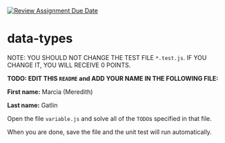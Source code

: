 [![Review Assignment Due Date](https://classroom.github.com/assets/deadline-readme-button-24ddc0f5d75046c5622901739e7c5dd533143b0c8e959d652212380cedb1ea36.svg)](https://classroom.github.com/a/eWihw9aH)
# data-types

NOTE: YOU SHOULD NOT CHANGE THE TEST FILE `*.test.js`. IF YOU CHANGE IT, YOU WILL RECEIVE 0 POINTS.

**TODO: EDIT THIS `README` and ADD YOUR NAME IN THE FOLLOWING FILE:**

**First name:** Marcia (Meredith) 

**Last name:** Gatlin

Open the file `variable.js` and solve all of the `TODO`s specified in that file.

When you are done, save the file and the unit test will run automatically.
